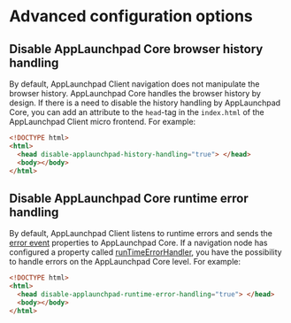 <!-- meta
{
  "node": {
    "label": "Advanced configuration options",
    "category": {
      "label": "AppLaunchpad Client",
      "collapsible": true
    },
    "metaData": {
      "categoryPosition": 5,
      "position": 2
    }
  }
}
meta -->

# Advanced configuration options

## Disable AppLaunchpad Core browser history handling

By default, AppLaunchpad Client navigation does not manipulate the browser history. AppLaunchpad Core handles the browser history by design. If there is a need to disable the history handling by AppLaunchpad Core, you can add an attribute to the `head`-tag in the `index.html` of the AppLaunchpad Client micro frontend. For example:

```html
<!DOCTYPE html>
<html>
  <head disable-applaunchpad-history-handling="true"> </head>
  <body></body>
</html>
```

## Disable AppLaunchpad Core runtime error handling

By default, AppLaunchpad Client listens to runtime errors and sends the [error event](https://developer.mozilla.org/en-US/docs/Web/API/ErrorEvent) properties to AppLaunchpad Core. 
If a navigation node has configured a property called [runTimeErrorHandler](navigation-parameters-reference.md#node-parameters), you have the possibility to handle errors on the AppLaunchpad Core level. For example: 
```html
<!DOCTYPE html>
<html>
  <head disable-applaunchpad-runtime-error-handling="true"> </head>
  <body></body>
</html>
```
